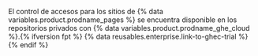 El control de accesos para los sitios de {% data variables.product.prodname_pages %} se encuentra disponible en los repositorios privados con {% data variables.product.prodname_ghe_cloud %}.{% ifversion fpt %} {% data reusables.enterprise.link-to-ghec-trial %}{% endif %}
